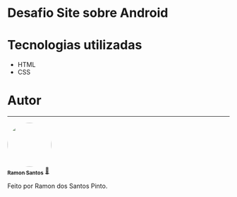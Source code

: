 # Desafio Site sobre Android

# Tecnologias utilizadas

- HTML
- CSS

# Autor
---

<a href="https://github.com/ramondevfrontend">
 <img style="border-radius: 50%;" src="https://avatars.githubusercontent.com/u/89648821?v=4" width="100px;" alt=""/>
 <br />
 <sub><b>Ramon Santos</b></sub></a> <a href="https://avatars.githubusercontent.com/u/89648821?v=4" title="Ramon">🚀</a>


Feito por Ramon dos Santos Pinto.
